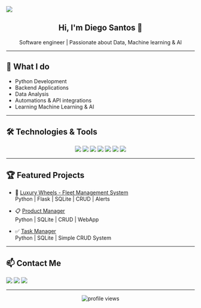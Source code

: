 <img src="https://capsule-render.vercel.app/api?type=waving&color=0:111,100:333&height=200&section=header&text=Diego%20Santos&fontSize=40&fontColor=fff" />

<h2 align="center">Hi, I'm Diego Santos 👋</h2>

<p align="center">
  Software engineer | Passionate about Data, Machine learning & AI
</p>

---

## 🚀 What I do

- Python Development
- Backend Applications
- Data Analysis
- Automations & API integrations
- Learning Machine Learning & AI

---

## 🛠️ Technologies & Tools

<p align="center">
  
  <img src="https://img.shields.io/badge/Python-3776AB?style=for-the-badge&logo=python&logoColor=white"/>
  <img src="https://img.shields.io/badge/SQLite-003B57?style=for-the-badge&logo=sqlite&logoColor=white"/>
  <img src="https://img.shields.io/badge/Java-007396?style=for-the-badge&logo=java&logoColor=white"/>
  <img src="https://img.shields.io/badge/Flask-000000?style=for-the-badge&logo=flask&logoColor=white"/>
  <img src="https://img.shields.io/badge/HTML5-E34F26?style=for-the-badge&logo=html5&logoColor=white"/>
  <img src="https://img.shields.io/badge/CSS3-1572B6?style=for-the-badge&logo=css3&logoColor=white"/>
  <img src="https://img.shields.io/badge/GitHub-181717?style=for-the-badge&logo=github&logoColor=white"/>

</p>








---

## 🏆 Featured Projects

- 🧭 [Luxury Wheels - Fleet Management System](https://github.com/diegoscodes/luxury-wheels)  
  Python | Flask | SQLite | CRUD | Alerts

- 📋 [Product Manager](https://github.com/diegoscodes/product-manager)  
  Python | SQLite | CRUD | WebApp

- ✅ [Task Manager](https://github.com/diegoscodes/task-manager)  
  Python | SQLite | Simple CRUD System

---

## 📫 Contact Me

<p align="left">
  <a href="mailto:sanirish40@gmail.com"><img src="https://img.shields.io/badge/Gmail-D14836?style=for-the-badge&logo=gmail&logoColor=white"></a>
  <a href="https://www.linkedin.com/in/diego-santos-9b20b732b/"><img src="https://img.shields.io/badge/LinkedIn-blue?style=for-the-badge&logo=linkedin&logoColor=white"></a>
  <a href="https://github.com/diegoscodes"><img src="https://img.shields.io/badge/GitHub-111?style=for-the-badge&logo=github&logoColor=white"></a>
</p>

---

<p align="center">
  <img src="https://komarev.com/ghpvc/?username=diegoscodes&style=flat-square&color=blue" alt="profile views"/>
</p>
